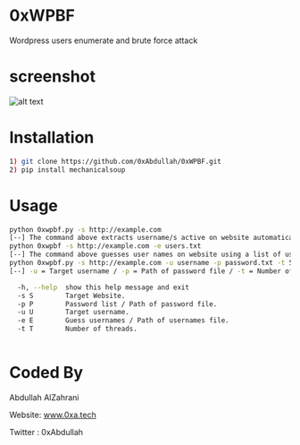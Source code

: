 # 0xWPBF
Wordpress users enumerate and brute force attack
# screenshot
![alt text](https://github.com/0xAbdullah/0xWPBF/blob/master/Screenshot.gif)
# Installation
```bash
1) git clone https://github.com/0xAbdullah/0xWPBF.git
2) pip install mechanicalsoup
```
# Usage
```bash
python 0xwpbf.py -s http://example.com
[--] The command above extracts username/s active on website automatically
python 0xwpbf -s http://example.com -e users.txt
[--] The command above guesses user names on website using a list of usernames
python 0xwpbf.py -s http://example.com -u username -p password.txt -t 5
[--] -u = Target username / -p = Path of password file / -t = Number of threads

  -h, --help  show this help message and exit
  -s S        Target Website.
  -p P        Password list / Path of password file.
  -u U        Target username.
  -e E        Guess usernames / Path of usernames file.
  -t T        Number of threads.



```
# Coded By
Abdullah AlZahrani

Website: www.0xa.tech

Twitter : 0xAbdullah

